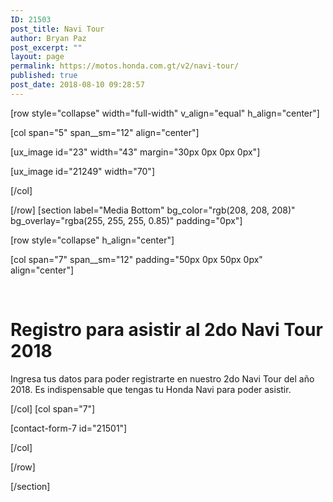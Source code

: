 ```yaml
---
ID: 21503
post_title: Navi Tour
author: Bryan Paz
post_excerpt: ""
layout: page
permalink: https://motos.honda.com.gt/v2/navi-tour/
published: true
post_date: 2018-08-10 09:28:57
---
```

[row style="collapse" width="full-width" v_align="equal" h_align="center"]

[col span="5" span__sm="12" align="center"]

[ux_image id="23" width="43" margin="30px 0px 0px 0px"]

[ux_image id="21249" width="70"]


[/col]

[/row]
[section label="Media Bottom" bg_color="rgb(208, 208, 208)" bg_overlay="rgba(255, 255, 255, 0.85)" padding="0px"]

[row style="collapse" h_align="center"]

[col span="7" span__sm="12" padding="50px 0px 50px 0px" align="center"]

<br />
<h1>Registro para asistir al 2do Navi Tour 2018</h1>
<p>Ingresa tus datos para poder registrarte en nuestro 2do Navi Tour del año 2018. Es indispensable que tengas tu Honda Navi para poder asistir.</p>

[/col]
[col span="7"]

[contact-form-7 id="21501"]


[/col]

[/row]

[/section]